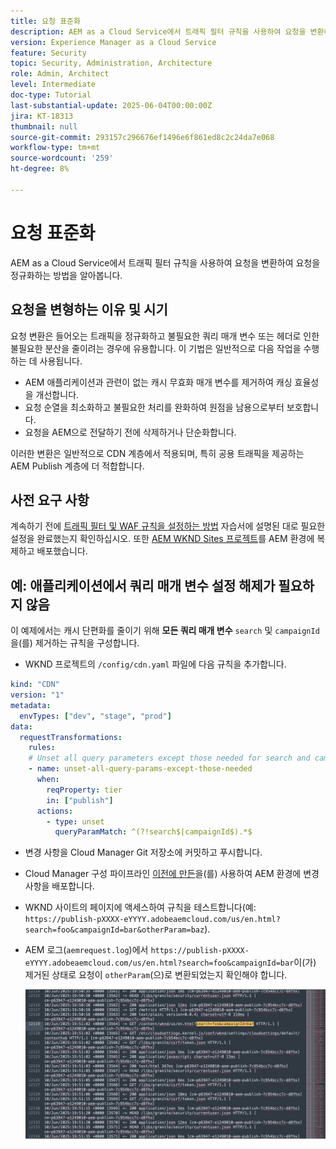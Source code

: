 ```yaml
---
title: 요청 표준화
description: AEM as a Cloud Service에서 트래픽 필터 규칙을 사용하여 요청을 변환하여 요청을 정규화하는 방법을 알아봅니다.
version: Experience Manager as a Cloud Service
feature: Security
topic: Security, Administration, Architecture
role: Admin, Architect
level: Intermediate
doc-type: Tutorial
last-substantial-update: 2025-06-04T00:00:00Z
jira: KT-18313
thumbnail: null
source-git-commit: 293157c296676ef1496e6f861ed8c2c24da7e068
workflow-type: tm+mt
source-wordcount: '259'
ht-degree: 8%

---
```


# 요청 표준화

AEM as a Cloud Service에서 트래픽 필터 규칙을 사용하여 요청을 변환하여 요청을 정규화하는 방법을 알아봅니다.

## 요청을 변형하는 이유 및 시기

요청 변환은 들어오는 트래픽을 정규화하고 불필요한 쿼리 매개 변수 또는 헤더로 인한 불필요한 분산을 줄이려는 경우에 유용합니다. 이 기법은 일반적으로 다음 작업을 수행하는 데 사용됩니다.

- AEM 애플리케이션과 관련이 없는 캐시 무효화 매개 변수를 제거하여 캐싱 효율성을 개선합니다.
- 요청 순열을 최소화하고 불필요한 처리를 완화하여 원점을 남용으로부터 보호합니다.
- 요청을 AEM으로 전달하기 전에 삭제하거나 단순화합니다.

이러한 변환은 일반적으로 CDN 계층에서 적용되며, 특히 공용 트래픽을 제공하는 AEM Publish 계층에 더 적합합니다.

## 사전 요구 사항

계속하기 전에 [트래픽 필터 및 WAF 규칙을 설정하는 방법](../setup.md) 자습서에 설명된 대로 필요한 설정을 완료했는지 확인하십시오. 또한 [AEM WKND Sites 프로젝트](https://github.com/adobe/aem-guides-wknd)를 AEM 환경에 복제하고 배포했습니다.

## 예: 애플리케이션에서 쿼리 매개 변수 설정 해제가 필요하지 않음

이 예제에서는 캐시 단편화를 줄이기 위해 **모든 쿼리 매개 변수** `search` 및 `campaignId`을(를) 제거하는 규칙을 구성합니다.

- WKND 프로젝트의 `/config/cdn.yaml` 파일에 다음 규칙을 추가합니다.

```yaml
kind: "CDN"
version: "1"
metadata:
  envTypes: ["dev", "stage", "prod"]
data:
  requestTransformations:
    rules:
    # Unset all query parameters except those needed for search and campaignId
    - name: unset-all-query-params-except-those-needed
      when:
        reqProperty: tier
        in: ["publish"]
      actions:
        - type: unset
          queryParamMatch: ^(?!search$|campaignId$).*$
```

- 변경 사항을 Cloud Manager Git 저장소에 커밋하고 푸시합니다.

- Cloud Manager 구성 파이프라인 [이전에 만든](../setup.md#deploy-rules-using-adobe-cloud-manager)을(를) 사용하여 AEM 환경에 변경 사항을 배포합니다.

- WKND 사이트의 페이지에 액세스하여 규칙을 테스트합니다(예: `https://publish-pXXXX-eYYYY.adobeaemcloud.com/us/en.html?search=foo&campaignId=bar&otherParam=baz`).

- AEM 로그(`aemrequest.log`)에서 `https://publish-pXXXX-eYYYY.adobeaemcloud.com/us/en.html?search=foo&campaignId=bar`이(가) 제거된 상태로 요청이 `otherParam`(으)로 변환되었는지 확인해야 합니다.

  ![WKND 요청 변환](../assets/how-to/aemrequest-log-transformation.png)

